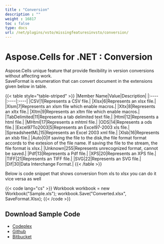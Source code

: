 ```yaml
---
title : "Conversion" 
description : "" 
weight : 16817 
toc : false
type: docs
url: /net/plugins/vsto/missingfeaturesinvsto/conversion/
---
```


# Aspose.Cells for .NET : Conversion


Aspose.Cells unique feature that provide flexibility in version conversions without affecting work.  
SaveFormat is enumeration that can convert document in the extensions given below in table.

{{< table style="table-striped" >}}
|Member Name|Value|Description|
|:----|:----|:----|
|CSV|1|Represents a CSV file.|
|Xlsx|6|Represents an xlsx file.|
|Xlsm|7|Represents an xlsm file which enable macros.|
|Xltx|8|Represents an xltx file.|
|Xltm|9|Represents an xltm file which enable macros.|
|TabDelimited|11|Represents a tab delimited text file.|
|Html|12|Represents a html file.|
|MHtml|17|Represents a mhtml file.|
|ODS|14|Represents a ods file.|
|Excel97To2003|5|Represents an Excel97-2003 xls file.|
|SpreadsheetML|15|Represents an Excel 2003 xml file.|
|Xlsb|16|Represents an xlsb file.|
|Auto|0|If saving the file to the disk,the file format format accords to the extesion of the file name.  If saving the file to the stream, the file format is xlsx.|
|Unknown|255|Represents unrecognized format, cannot be saved.|
|Pdf|13|Represents a Pdf file.|
|XPS|20|Represents an XPS file.|
|TIFF|21|Represents an TIFF file.|
|SVG|22|Represents an SVG file.|
|Dif|30|Data Interchange Format.|
{{< /table >}}

Below is code snippet that shows conversion from xls to xlsx you can do it vice versa as well

{{< code lang="cs" >}}
Workbook workbook = new Workbook("Sample.xls");
workbook.Save("Converted.xlsx", SaveFormat.Xlsx);
{{< /code >}}

## Download Sample Code

*   [Codeplex](https://asposevsto.codeplex.com/downloads/get/813302)
*   [Github](https://github.com/asposemarketplace/Aspose_for_VSTO/releases/download/7/Conversion.between.Excel.Formats.Aspose.Cells.zip)
*   [Bitbucket](https://bitbucket.org/asposemarketplace/aspose-for-vsto/downloads/Conversion%20between%20Excel%20Formats%20%28Aspose.Cells%29.zip)

